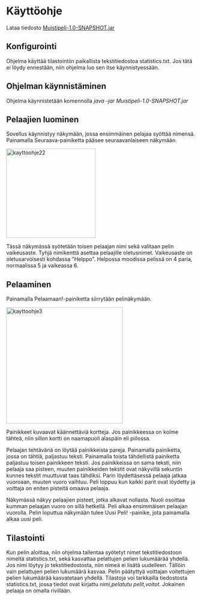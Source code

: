 # Käyttöohje

Lataa tiedosto [Muistipeli-1.0-SNAPSHOT.jar
](https://github.com/halonenp/ot-harjoitustyo/releases/tag/vko7)

## Konfigurointi

Ohjelma käyttää tilastointiin paikallista tekstitiedostoa statistics.txt. Jos tätä ei löydy ennestään, niin ohjelma luo sen itse käynnistyessään.

## Ohjelman käynnistäminen

Ohjelma käynnistetään komennolla *java -jar Muistipeli-1.0-SNAPSHOT.jar*



## Pelaajien luominen
Sovellus käynnistyy näkymään, jossa ensimmäinen pelajaa syöttää nimensä. Painamalla Seuraava-painiketta pääsee seuraavanlaiseen näkymään.


<img width="238" alt="kayttoohje22" src="https://user-images.githubusercontent.com/39950699/49817151-2d236f80-fd78-11e8-9300-82a2c2b641cb.PNG">

Tässä näkymässä syötetään toisen pelaajan nimi sekä valitaan pelin vaikeusaste. Tyhjä nimikenttä asettaa pelaajille oletusnimet.
Vaikeusaste on oletusarvoisesti kohdassa "Helppo". Helpossa moodissa pelissä on 4 paria, normaalissa 5 ja vaikeassa 6.

## Pelaaminen

Painamalla Pelaamaan!-painiketta siirrytään pelinäkymään.

<img width="310" alt="kayttoohje3" src="https://user-images.githubusercontent.com/39950699/49817113-11b86480-fd78-11e8-9aed-3e59f35172d6.PNG">

Painikkeet kuvaavat käännettäviä kortteja. Jos painikkeessa on kolme tähteä, niin sillon kortti on naamapuoli alaspäin eli piilossa.


Pelaajan tehtävänä on löytää painikkeista pareja. Painamalla painiketta, jossa on tähtiä, paljastuu teksti. Painamalla toista tähdellistä painiketta paljastuu toisen painikkeen teksti. Jos painikkeissa on sama teksti, niin pelaaja saa pisteen, muuten painikkeiden tekstit ovat näkyvillä sekuntin kunnes tekstit muuttuvat taas tähdiksi. Parin löydettäsessä pelaaja jatkaa vuoroaan, muuten vuoro vaihtuu. Peli loppuu kun kaikki parit ovat löydetty ja voittaja on eniten pisteitä omaava pelaaja. 


Näkymässä näkyy pelaajien pisteet, jotka alkavat nollasta. Nuoli osoittaa kumman pelaajan vuoro on sillä hetkellä. Peli alkaa ensimmäisen pelaajan vuorolla. Pelin loputtua näkymään tulee Uusi Peli! -painike, jota painamalla alkaa uusi peli.

## Tilastointi

Kun pelin aloittaa, niin ohjelma tallentaa syötetyt nimet tekstitiedostoon nimeltä statistics.txt, sekä kasvattaa pelattujen pelien lukumäärää yhdellä. Jos nimi löytyy jo tekstitiedostosta, niin nimeä ei lisätä uudelleen. Tällöin vain pelattujen pelien lukumäärä kasvaa. Pelin päätyttyä voittajan voitettujen pelien lukumäärää kasvatetaan yhdellä. Tilastoja voi tarkkailla tiedostosta statistics.txt, jossa tiedot ovat kirjattu *nimi,pelatutu pelit,voitot*. Jokainen pelaaja on omalla rivillään.
